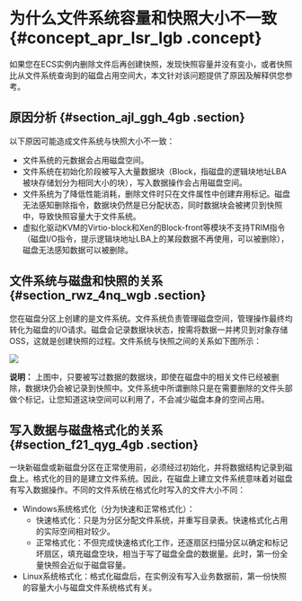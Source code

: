 # 为什么文件系统容量和快照大小不一致 {#concept_apr_lsr_lgb .concept}

如果您在ECS实例内删除文件后再创建快照，发现快照容量并没有变小，或者快照比从文件系统查询到的磁盘占用空间大，本文针对该问题提供了原因及解释供您参考。

## 原因分析 {#section_ajl_ggh_4gb .section}

以下原因可能造成文件系统与快照大小不一致：

-   文件系统的元数据会占用磁盘空间。
-   文件系统在初始化阶段被写入大量数据块（Block，指磁盘的逻辑块地址LBA被块存储划分为相同大小的块），写入数据操作会占用磁盘空间。
-   文件系统为了降低性能消耗，删除文件时只在文件属性中创建弃用标记。磁盘无法感知删除指令，数据块仍然是已分配状态，同时数据块会被拷贝到快照中，导致快照容量大于文件系统。
-   虚拟化驱动KVM的Virtio-block和Xen的Block-front等模块不支持TRIM指令（磁盘I/O指令，提示逻辑块地址LBA上的某段数据不再使用，可以被删除），磁盘无法感知数据可以被删除。

## 文件系统与磁盘和快照的关系 {#section_rwz_4nq_wgb .section}

您在磁盘分区上创建的是文件系统。文件系统负责管理磁盘空间，管理操作最终均转化为磁盘的I/O请求。磁盘会记录数据块状态，按需将数据一并拷贝到对象存储OSS，这就是创建快照的过程。文件系统与快照之间的关系如下图所示：

![](http://static-aliyun-doc.oss-cn-hangzhou.aliyuncs.com/assets/img/10122/156142802539434_zh-CN.png)

**说明：** 上图中，只要被写过数据的数据块，即使在磁盘中的相关文件已经被删除，数据块仍会被记录到快照中。文件系统中所谓删除只是在需要删除的文件头部做个标记，让您知道这块空间可以利用了，不会减少磁盘本身的空间占用。

## 写入数据与磁盘格式化的关系 {#section_f21_qyg_4gb .section}

一块新磁盘或新磁盘分区在正常使用前，必须经过初始化，并将数据结构记录到磁盘上。格式化的目的是建立文件系统。因此，在磁盘上建立文件系统意味着对磁盘有写入数据操作。不同的文件系统在格式化时写入的文件大小不同：

-   Windows系统格式化（分为快速和正常格式化）：
    -   快速格式化：只是为分区分配文件系统，并重写目录表。快速格式化占用的实际空间相对较少。
    -   正常格式化：不但完成快速格式化工作，还逐扇区扫描分区以确定和标记坏扇区，填充磁盘空块，相当于写了磁盘全盘的数据量。此时，第一份全量快照会近似于磁盘容量。
-   Linux系统格式化：格式化磁盘后，在实例没有写入业务数据前，第一份快照的容量大小与磁盘文件系统格式有关。


